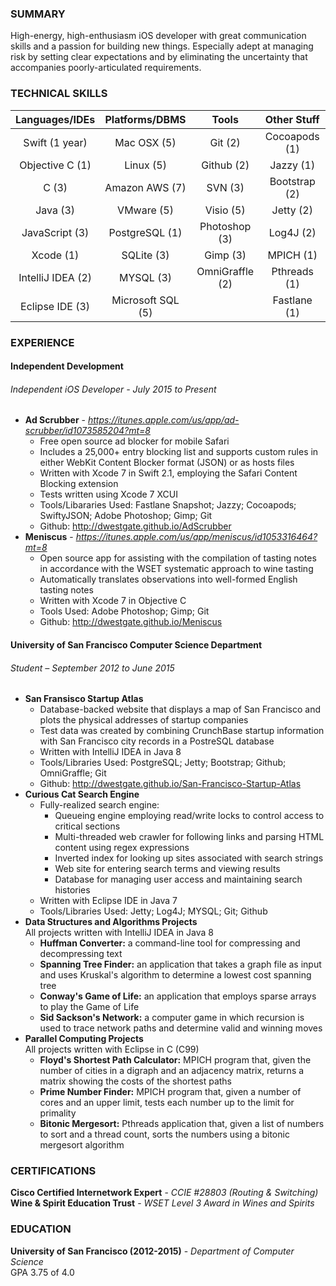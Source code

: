 ### SUMMARY
High-energy, high-enthusiasm iOS developer with great communication skills and a passion for building new things. Especially adept at managing risk by setting clear expectations and by eliminating the uncertainty that accompanies poorly-articulated requirements.

### TECHNICAL SKILLS
| Languages/IDEs    | Platforms/DBMS    | Tools           | Other Stuff   |
|:-----------------:|:-----------------:|:---------------:|:-------------:|
| Swift (1 year)    | Mac OSX (5)       | Git (2)         | Cocoapods (1) |
| Objective C (1)   | Linux (5)         | Github (2)      | Jazzy (1)     |
| C (3)             | Amazon AWS (7)    | SVN (3)         | Bootstrap (2) |
| Java (3)          | VMware (5)        | Visio (5)       | Jetty (2)     |
| JavaScript (3)    | PostgreSQL (1)    | Photoshop (3)   |  Log4J (2)    |
| Xcode (1)         | SQLite (3)        | Gimp (3)        | MPICH (1)     |
| IntelliJ IDEA (2) | MYSQL (3)         | OmniGraffle (2) | Pthreads (1)  |
| Eclipse IDE (3)   | Microsoft SQL (5) |                 | Fastlane (1)  |

### EXPERIENCE
#### Independent Development
###### Independent iOS Developer - July 2015 to Present  
- **Ad Scrubber** - *https://itunes.apple.com/us/app/ad-scrubber/id1073585204?mt=8*
  - Free open source ad blocker for mobile Safari
  - Includes a 25,000+ entry blocking list and supports custom rules in either WebKit Content Blocker format (JSON) or as hosts files
  - Written with Xcode 7 in Swift 2.1, employing the Safari Content Blocking extension
  - Tests written using Xcode 7 XCUI
  - Tools/Libararies Used: Fastlane Snapshot; Jazzy; Cocoapods; SwiftyJSON; Adobe Photoshop; Gimp; Git
  - Github: http://dwestgate.github.io/AdScrubber
- **Meniscus** - *https://itunes.apple.com/us/app/meniscus/id1053316464?mt=8*
  - Open source app for assisting with the compilation of tasting notes in accordance with the WSET systematic approach to wine tasting
  - Automatically translates observations into well-formed English tasting notes
  - Written with Xcode 7 in Objective C
  - Tools Used: Adobe Photoshop; Gimp; Git
  - Github: http://dwestgate.github.io/Meniscus

#### University of San Francisco Computer Science Department
###### Student – September 2012 to June 2015
- **San Fransisco Startup Atlas**
  - Database-backed website that displays a map of San Francisco and plots the physical addresses of startup companies
  - Test data was created by combining CrunchBase startup information with San Francisco city records in a PostreSQL database
  - Written with IntelliJ IDEA in Java 8
  - Tools/Libraries Used: PostgreSQL; Jetty; Bootstrap; Github; OmniGraffle; Git
  - Github: http://dwestgate.github.io/San-Francisco-Startup-Atlas
- **Curious Cat Search Engine**
  - Fully-realized search engine:
    - Queueing engine employing read/write locks to control access to critical sections
    - Multi-threaded web crawler for following links and parsing HTML content using regex expressions
    - Inverted index for looking up sites associated with search strings
    - Web site for entering search terms and viewing results
    - Database for managing user access and maintaining search histories
  - Written with Eclipse IDE in Java 7
  - Tools/Libraries Used: Jetty; Log4J; MYSQL; Git; Github
- **Data Structures and Algorithms Projects**  
All projects written with IntelliJ IDEA in Java 8
  - **Huffman Converter:** a command-line tool for compressing and decompressing text
  - **Spanning Tree Finder:** an application that takes a graph file as input and uses Kruskal's algorithm to determine a lowest cost spanning tree
  - **Conway's Game of Life:** an application that employs sparse arrays to play the Game of Life
  - **Sid Sackson's Network:** a computer game in which recursion is used to trace network paths and determine valid and winning moves
- **Parallel Computing Projects**  
All projects written with Eclipse in C (C99)
  - **Floyd's Shortest Path Calculator:** MPICH program that, given the number of cities in a digraph and an adjacency matrix, returns a matrix showing the costs of the shortest paths
  - **Prime Number Finder:** MPICH program that, given a number of cores and an upper limit, tests each number up to the limit for primality
  - **Bitonic Mergesort:** Pthreads application that, given a list of numbers to sort and a thread count, sorts the numbers using a bitonic mergesort algorithm


### CERTIFICATIONS
**Cisco Certified Internetwork Expert** - *CCIE #28803 (Routing & Switching)*  
**Wine & Spirit Education Trust** - *WSET Level 3 Award in Wines and Spirits*


### EDUCATION
**University of San Francisco (2012-2015)** - *Department of Computer Science*  
GPA 3.75 of 4.0
